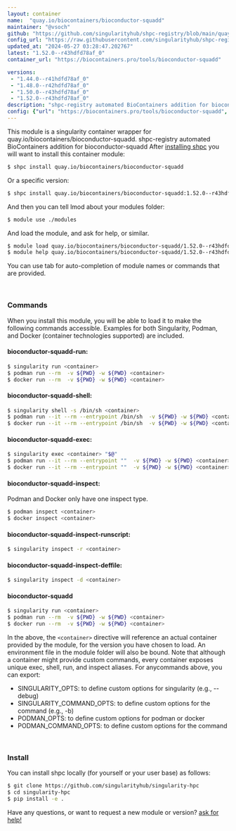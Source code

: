 ```yaml
---
layout: container
name:  "quay.io/biocontainers/bioconductor-squadd"
maintainer: "@vsoch"
github: "https://github.com/singularityhub/shpc-registry/blob/main/quay.io/biocontainers/bioconductor-squadd/container.yaml"
config_url: "https://raw.githubusercontent.com/singularityhub/shpc-registry/main/quay.io/biocontainers/bioconductor-squadd/container.yaml"
updated_at: "2024-05-27 03:28:47.202767"
latest: "1.52.0--r43hdfd78af_0"
container_url: "https://biocontainers.pro/tools/bioconductor-squadd"

versions:
 - "1.44.0--r41hdfd78af_0"
 - "1.48.0--r42hdfd78af_0"
 - "1.50.0--r43hdfd78af_0"
 - "1.52.0--r43hdfd78af_0"
description: "shpc-registry automated BioContainers addition for bioconductor-squadd"
config: {"url": "https://biocontainers.pro/tools/bioconductor-squadd", "maintainer": "@vsoch", "description": "shpc-registry automated BioContainers addition for bioconductor-squadd", "latest": {"1.52.0--r43hdfd78af_0": "sha256:e3ebf5f2facbdb5435b9b5566fea8276762d66f8536c3f507381e783fa1e2c77"}, "tags": {"1.44.0--r41hdfd78af_0": "sha256:b8626207fcc5e1ef622c545d962d0c537f0fb8f57d3281bb17ec8ad7c24ca9ba", "1.48.0--r42hdfd78af_0": "sha256:cb35fa3ff8071e114774cb8d29f4b440516651caff54d1321c439df45b3f17c2", "1.50.0--r43hdfd78af_0": "sha256:e0da72c84a170db2735abfdb88b94469da94970a08cffa3e00b8b3f5a37975ba", "1.52.0--r43hdfd78af_0": "sha256:e3ebf5f2facbdb5435b9b5566fea8276762d66f8536c3f507381e783fa1e2c77"}, "docker": "quay.io/biocontainers/bioconductor-squadd"}
---
```


This module is a singularity container wrapper for quay.io/biocontainers/bioconductor-squadd.
shpc-registry automated BioContainers addition for bioconductor-squadd
After [installing shpc](#install) you will want to install this container module:


```bash
$ shpc install quay.io/biocontainers/bioconductor-squadd
```

Or a specific version:

```bash
$ shpc install quay.io/biocontainers/bioconductor-squadd:1.52.0--r43hdfd78af_0
```

And then you can tell lmod about your modules folder:

```bash
$ module use ./modules
```

And load the module, and ask for help, or similar.

```bash
$ module load quay.io/biocontainers/bioconductor-squadd/1.52.0--r43hdfd78af_0
$ module help quay.io/biocontainers/bioconductor-squadd/1.52.0--r43hdfd78af_0
```

You can use tab for auto-completion of module names or commands that are provided.

<br>

### Commands

When you install this module, you will be able to load it to make the following commands accessible.
Examples for both Singularity, Podman, and Docker (container technologies supported) are included.

#### bioconductor-squadd-run:

```bash
$ singularity run <container>
$ podman run --rm  -v ${PWD} -w ${PWD} <container>
$ docker run --rm  -v ${PWD} -w ${PWD} <container>
```

#### bioconductor-squadd-shell:

```bash
$ singularity shell -s /bin/sh <container>
$ podman run --it --rm --entrypoint /bin/sh  -v ${PWD} -w ${PWD} <container>
$ docker run --it --rm --entrypoint /bin/sh  -v ${PWD} -w ${PWD} <container>
```

#### bioconductor-squadd-exec:

```bash
$ singularity exec <container> "$@"
$ podman run --it --rm --entrypoint ""  -v ${PWD} -w ${PWD} <container> "$@"
$ docker run --it --rm --entrypoint ""  -v ${PWD} -w ${PWD} <container> "$@"
```

#### bioconductor-squadd-inspect:

Podman and Docker only have one inspect type.

```bash
$ podman inspect <container>
$ docker inspect <container>
```

#### bioconductor-squadd-inspect-runscript:

```bash
$ singularity inspect -r <container>
```

#### bioconductor-squadd-inspect-deffile:

```bash
$ singularity inspect -d <container>
```



#### bioconductor-squadd

```bash
$ singularity run <container>
$ podman run --rm  -v ${PWD} -w ${PWD} <container>
$ docker run --rm  -v ${PWD} -w ${PWD} <container>
```


In the above, the `<container>` directive will reference an actual container provided
by the module, for the version you have chosen to load. An environment file in the
module folder will also be bound. Note that although a container
might provide custom commands, every container exposes unique exec, shell, run, and
inspect aliases. For anycommands above, you can export:

 - SINGULARITY_OPTS: to define custom options for singularity (e.g., --debug)
 - SINGULARITY_COMMAND_OPTS: to define custom options for the command (e.g., -b)
 - PODMAN_OPTS: to define custom options for podman or docker
 - PODMAN_COMMAND_OPTS: to define custom options for the command

<br>

### Install

You can install shpc locally (for yourself or your user base) as follows:

```bash
$ git clone https://github.com/singularityhub/singularity-hpc
$ cd singularity-hpc
$ pip install -e .
```

Have any questions, or want to request a new module or version? [ask for help!](https://github.com/singularityhub/singularity-hpc/issues)